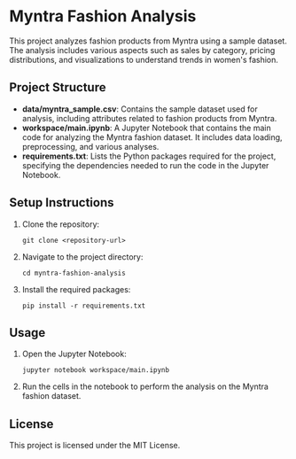 # Myntra Fashion Analysis

This project analyzes fashion products from Myntra using a sample dataset. The analysis includes various aspects such as sales by category, pricing distributions, and visualizations to understand trends in women's fashion.

## Project Structure

- **data/myntra_sample.csv**: Contains the sample dataset used for analysis, including attributes related to fashion products from Myntra.
- **workspace/main.ipynb**: A Jupyter Notebook that contains the main code for analyzing the Myntra fashion dataset. It includes data loading, preprocessing, and various analyses.
- **requirements.txt**: Lists the Python packages required for the project, specifying the dependencies needed to run the code in the Jupyter Notebook.

## Setup Instructions

1. Clone the repository:
   ```
   git clone <repository-url>
   ```

2. Navigate to the project directory:
   ```
   cd myntra-fashion-analysis
   ```

3. Install the required packages:
   ```
   pip install -r requirements.txt
   ```

## Usage

1. Open the Jupyter Notebook:
   ```
   jupyter notebook workspace/main.ipynb
   ```

2. Run the cells in the notebook to perform the analysis on the Myntra fashion dataset.

## License

This project is licensed under the MIT License.